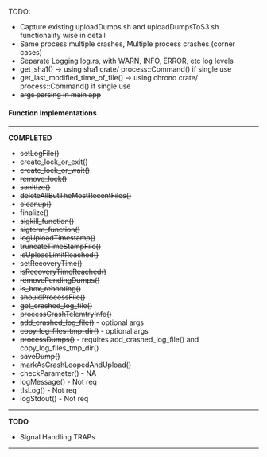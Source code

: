 TODO:
- Capture existing uploadDumps.sh and uploadDumpsToS3.sh functionality wise in detail 
- Same process multiple crashes, Multiple process crashes (corner cases)
- Separate Logging log.rs, with WARN, INFO, ERROR, etc log levels
- get_sha1() -> using sha1 crate/ process::Command() if single use
- get_last_modified_time_of_file() -> using chrono crate/ process::Command() if single use
- ~~args parsing in main app~~
    
#### Function Implementations
----
**COMPLETED**
- ~~setLogFile()~~
- ~~create_lock_or_exit()~~
- ~~create_lock_or_wait()~~
- ~~remove_lock()~~
- ~~sanitize()~~
- ~~deleteAllButTheMostRecentFiles()~~
- ~~cleanup()~~
- ~~finalize()~~
- ~~sigkill_function()~~
- ~~sigterm_function()~~
- ~~logUploadTimestamp()~~
- ~~truncateTimeStampFile()~~
- ~~isUploadLimitReached()~~
- ~~setRecoveryTime()~~
- ~~isRecoveryTimeReached()~~
- ~~removePendingDumps()~~
- ~~is_box_rebooting()~~
- ~~shouldProcessFile()~~
- ~~get_crashed_log_file()~~
- ~~processCrashTelemtryInfo()~~
- ~~add_crashed_log_file()~~ - optional args
- ~~copy_log_files_tmp_dir()~~ - optional args
- ~~processDumps()~~ - requires add_crashed_log_file() and copy_log_files_tmp_dir()
- ~~saveDump()~~
- ~~markAsCrashLoopedAndUpload()~~
- checkParameter() - NA
- logMessage() - Not req
- tlsLog() - Not req
- logStdout() - Not req
----
**TODO**
- Signal Handling TRAPs
----